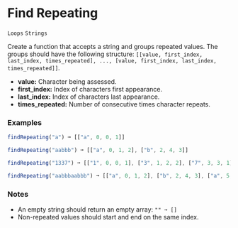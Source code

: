 # Find Repeating

`Loops` `Strings`

Create a function that accepts a string and groups repeated values. The groups should have the following structure: `[[value, first_index, last_index, times_repeated], ..., [value, first_index, last_index, times_repeated]]`.

- **value:** Character being assessed.
- **first_index:** Index of characters first appearance.
- **last_index:** Index of characters last appearance.
- **times_repeated:** Number of consecutive times character repeats.

### Examples

```js
findRepeating("a") ➞ [["a", 0, 0, 1]]

findRepeating("aabbb") ➞ [["a", 0, 1, 2], ["b", 2, 4, 3]]

findRepeating("1337") ➞ [["1", 0, 0, 1], ["3", 1, 2, 2], ["7", 3, 3, 1]]

findRepeating("aabbbaabbb") ➞ [["a", 0, 1, 2], ["b", 2, 4, 3], ["a", 5, 6, 2], ["b", 7, 9, 3]]
```

### Notes

- An empty string should return an empty array: `"" ➞ []`
- Non-repeated values should start and end on the same index.

